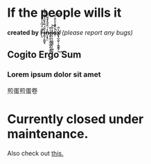# If the people wills it


**created by F̵̙̖̋͗̈́͆̔̇͘i̶̯͍͔̗̳̮̖̎̈́̿̓̏̈́͒̑́̐̃̽ņ̴̨̢̼̀͑̾̑͒̂̓͊͌̈́i̶̧̢̮̞̦͇̠͇͓͖̟̳̹̮̍̏l̵̨̹̖̣̲͈̳͖̙͔̲̻͚͛͂̀͝ͅo̴͉͐̓̑̆̒̽̈͒̾̏̚͠͝x̷̢̧̛̲̠͇̙̠̝̳̬̳̹̔̿͜**
_(please report any bugs)_

## Cogito Ergo Sum
### Lorem ipsum dolor sit amet

煎蛋煎蛋卷

# Currently closed under maintenance.


Also check out [this.](https://scp-wiki.wikidot.com/wanderers-library-hub)

